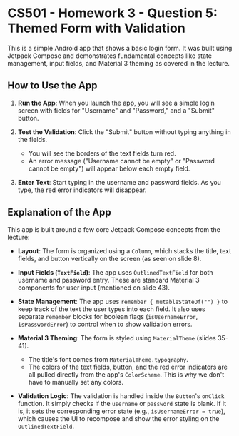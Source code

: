 # CS501 - Homework 3 - Question 5: Themed Form with Validation

This is a simple Android app that shows a basic login form. It was built using Jetpack Compose and demonstrates fundamental concepts like state management, input fields, and Material 3 theming as covered in the lecture.

## How to Use the App

1.  **Run the App**: When you launch the app, you will see a simple login screen with fields for "Username" and "Password," and a "Submit" button.

2.  **Test the Validation**: Click the "Submit" button without typing anything in the fields.
    * You will see the borders of the text fields turn red.
    * An error message ("Username cannot be empty" or "Password cannot be empty") will appear below each empty field.

3.  **Enter Text**: Start typing in the username and password fields. As you type, the red error indicators will disappear.

## Explanation of the App

This app is built around a few core Jetpack Compose concepts from the lecture:

* **Layout**: The form is organized using a `Column`, which stacks the title, text fields, and button vertically on the screen (as seen on slide 8).

* **Input Fields (`TextField`)**: The app uses `OutlinedTextField` for both username and password entry. These are standard Material 3 components for user input (mentioned on slide 43).

* **State Management**: The app uses `remember { mutableStateOf("") }` to keep track of the text the user types into each field. It also uses separate `remember` blocks for boolean flags (`isUsernameError`, `isPasswordError`) to control when to show validation errors.

* **Material 3 Theming**: The form is styled using `MaterialTheme` (slides 35-41).
    * The title's font comes from `MaterialTheme.typography`.
    * The colors of the text fields, button, and the red error indicators are all pulled directly from the app's `ColorScheme`. This is why we don't have to manually set any colors.

* **Validation Logic**: The validation is handled inside the `Button`'s `onClick` function. It simply checks if the `username` or `password` state is blank. If it is, it sets the corresponding error state (e.g., `isUsernameError = true`), which causes the UI to recompose and show the error styling on the `OutlinedTextField`.
